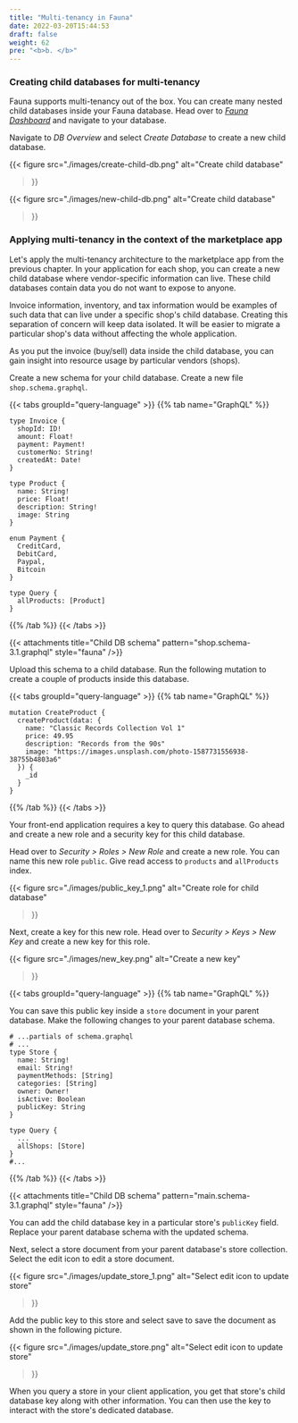 ```yaml
---
title: "Multi-tenancy in Fauna"
date: 2022-03-20T15:44:53
draft: false
weight: 62
pre: "<b>b. </b>"
---
```


### Creating child databases for multi-tenancy

Fauna supports multi-tenancy out of the box. You can create many nested child databases inside your Fauna database. Head over to *[Fauna Dashboard](dashboard.fauna.com)* and navigate to your database. 

Navigate to *DB Overview* and select *Create Database* to create a new child database.

{{< figure
  src="./images/create-child-db.png" 
  alt="Create child database"
>}}


{{< figure
  src="./images/new-child-db.png" 
  alt="Create child database"
>}}

### Applying multi-tenancy in the context of the marketplace app

Let's apply the multi-tenancy architecture to the marketplace app from the previous chapter.
In your application for each shop, you can create a new child database where vendor-specific information can live. These child databases contain data you do not want to expose to anyone.

Invoice information, inventory, and tax information would be examples of such data that can live under a specific shop's child database. Creating this separation of concern will keep data isolated. It will be easier to migrate a particular shop's data without affecting the whole application. 

As you put the invoice (buy/sell) data inside the child database, you can gain insight into resource usage by particular vendors (shops).

Create a new schema for your child database. Create a new file `shop.schema.graphql`.

{{< tabs groupId="query-language" >}}
{{% tab name="GraphQL" %}}
```gql
type Invoice {
  shopId: ID!
  amount: Float!
  payment: Payment!
  customerNo: String!
  createdAt: Date!
}

type Product {
  name: String!
  price: Float!
  description: String!
  image: String
}

enum Payment {
  CreditCard,
  DebitCard,
  Paypal,
  Bitcoin
}

type Query {
  allProducts: [Product]
}
```
{{% /tab %}}
{{< /tabs >}}

{{< attachments
      title="Child DB schema"
      pattern="shop.schema-3.1.graphql" 
      style="fauna"
/>}}

Upload this schema to a child database.
Run the following mutation to create a couple of products inside this database.

{{< tabs groupId="query-language" >}}
{{% tab name="GraphQL" %}}
```gql
mutation CreateProduct {
  createProduct(data: {
    name: "Classic Records Collection Vol 1"
    price: 49.95
    description: "Records from the 90s"
    image: "https://images.unsplash.com/photo-1587731556938-38755b4803a6"
  }) {
    _id
  }
}
```
{{% /tab %}}
{{< /tabs >}}

Your front-end application requires a key to query this database. Go ahead and create a new role and a security key for this child database. 

Head over to _Security > Roles > New Role_ and create a new role. 
You can name this new role `public`. Give read access to `products` and `allProducts` index.

{{< figure
  src="./images/public_key_1.png" 
  alt="Create role for child database"
>}}

Next, create a key for this new role. Head over to _Security > Keys > New Key_ and create a new key for this role.

{{< figure
  src="./images/new_key.png" 
  alt="Create a new key"
>}}


{{< tabs groupId="query-language" >}}
{{% tab name="GraphQL" %}}

You can save this public key inside a `store` document in your parent database. Make the following changes to your parent database schema. 
```gql {hl_lines=["10", "15"]}
# ...partials of schema.graphql
# ...
type Store {
  name: String!
  email: String!
  paymentMethods: [String]
  categories: [String]
  owner: Owner!
  isActive: Boolean
  publicKey: String
}

type Query {
  ...
  allShops: [Store]
}
#...
```
{{% /tab %}}
{{< /tabs >}}

{{< attachments
  title="Child DB schema"
  pattern="main.schema-3.1.graphql" 
  style="fauna"
/>}}

You can add the child database key in a particular store's `publicKey` field. Replace your parent database schema with the updated schema.

Next, select a store document from your parent database's store collection. Select the edit icon to edit a store document. 

{{< figure
  src="./images/update_store_1.png" 
  alt="Select edit icon to update store"
>}}

Add the public key to this store and select save to save the document as shown in the following picture.


{{< figure
  src="./images/update_store.png" 
  alt="Select edit icon to update store"
>}}

When you query a store in your client application, you get that store's child database key along with other information. You can then use the key to interact with the store's dedicated database. 

